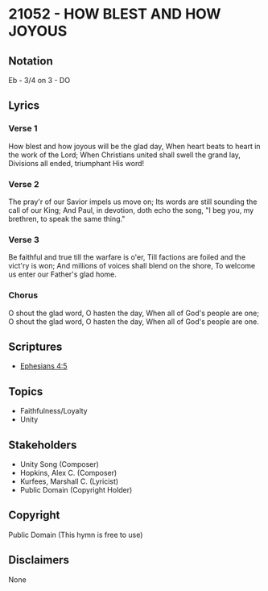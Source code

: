 # 21052 - HOW BLEST AND HOW JOYOUS

## Notation

Eb - 3/4 on 3 - DO

## Lyrics

### Verse 1

How blest and how joyous will be the glad day, When heart beats to heart in the work of the Lord; When Christians united shall swell the grand lay, Divisions all ended, triumphant His word!

### Verse 2

The pray'r of our Savior impels us move on; Its words are still sounding the call of our King; And Paul, in devotion, doth echo the song, "I beg you, my brethren, to speak the same thing."

### Verse 3

Be faithful and true till the warfare is o'er, Till factions are foiled and the vict'ry is won; And millions of voices shall blend on the shore, To welcome us enter our Father's glad home.

### Chorus

O shout the glad word, O hasten the day, When all of God's people are one; O shout the glad word, O hasten the day, When all of God's people are one.


## Scriptures

- [Ephesians 4:5](https://www.biblegateway.com/passage/?search=Ephesians%204%3A5)

## Topics

- Faithfulness/Loyalty
- Unity

## Stakeholders

- Unity Song (Composer)
- Hopkins, Alex C. (Composer)
- Kurfees, Marshall C. (Lyricist)
- Public Domain (Copyright Holder)

## Copyright

Public Domain
(This hymn is free to use)

## Disclaimers

None

